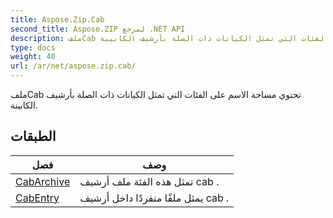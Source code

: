 ```yaml
---
title: Aspose.Zip.Cab
second_title: Aspose.ZIP لمرجع .NET API
description: ملفCab تحتوي مساحة الاسم على الفئات التي تمثل الكيانات ذات الصلة بأرشيف الكابينة.
type: docs
weight: 40
url: /ar/net/aspose.zip.cab/
---
```

ملفCab تحتوي مساحة الاسم على الفئات التي تمثل الكيانات ذات الصلة بأرشيف الكابينة.

## الطبقات

| فصل | وصف |
| --- | --- |
| [CabArchive](./cabarchive/) | تمثل هذه الفئة ملف أرشيف cab . |
| [CabEntry](./cabentry/) | يمثل ملفًا منفردًا داخل أرشيف cab . |


